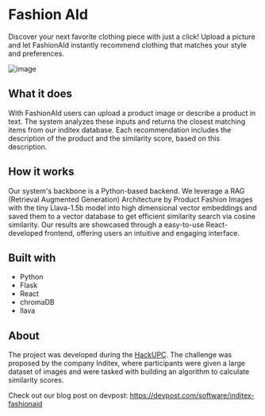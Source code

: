 # Fashion AId
Discover your next favorite clothing piece with just a click! Upload a picture and let FashionAId instantly recommend clothing that matches your style and preferences.

![image](https://github.com/user-attachments/assets/9abbf694-9f22-499f-917d-4e86bed38b8d)

## What it does
With FashionAId users can upload a product image or describe a product in text. The system analyzes these inputs and returns the closest matching items from our inditex database. Each recommendation includes the description of the product and the similarity score, based on this description.

## How it works
Our system's backbone is a Python-based backend. We leverage a RAG (Retrieval Augmented Generation) Architecture by Product Fashion Images with the tiny Llava-1.5b model into high dimensional vector embeddings and saved them to a vector database to get efficient similarity search via cosine similarity. Our results are showcased through a easy-to-use React-developed frontend, offering users an intuitive and engaging interface.

## Built with
- Python
- Flask
- React
- chromaDB
- llava

## About
The project was developed during the [HackUPC](h[ttps://www.inditexhackathon.com/](https://hackupc.com/)). The challenge was proposed by the company Inditex, where participants were given a large dataset of images and were tasked with building an algorithm to calculate similarity scores. 

Check out our blog post on devpost: https://devpost.com/software/inditex-fashionaid
